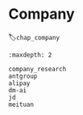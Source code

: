 # Company
:label:`chap_company`
​

```toc
:maxdepth: 2

company_research
antgroup
alipay
dm-ai
jd
meituan
```

